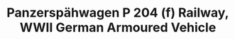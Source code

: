 ---
layout: product
title: "Panzerspähwagen P 204 (f) Railway, WWII German Armoured Vehicle"
price: "TBA" 
desc: "N/A"
img_path: "/assets/img/ICM 35376.webp"
brand: "N/A"
available: false
special_offer: false
new: false
soon: false
cat: "010000"
subcat: "013600"
subsubcat: "0N/A"
sifra: "ICM 35376"
popular: false
---